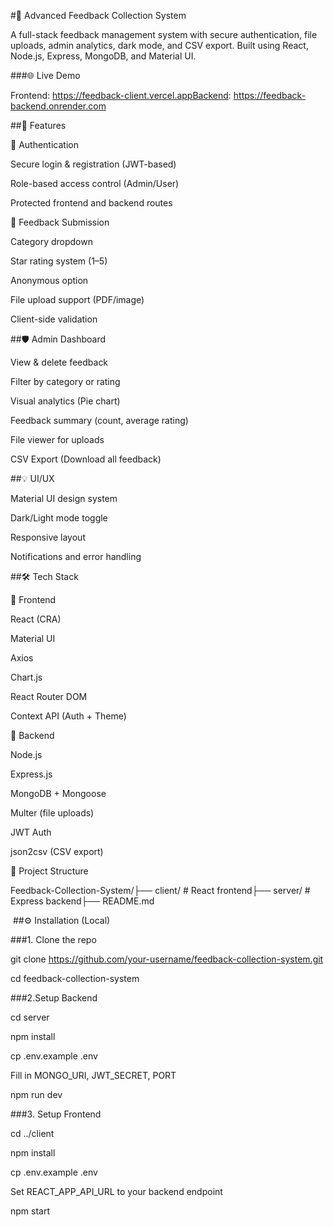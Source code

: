#📝 Advanced Feedback Collection System

A full-stack feedback management system with secure authentication, file uploads, admin analytics, dark mode, and CSV export. Built using React, Node.js, Express, MongoDB, and Material UI.

###🌐 Live Demo

Frontend: https://feedback-client.vercel.appBackend: https://feedback-backend.onrender.com

##🚀 Features

👤 Authentication

Secure login & registration (JWT-based)

Role-based access control (Admin/User)

Protected frontend and backend routes

📝 Feedback Submission

Category dropdown

Star rating system (1–5)

Anonymous option

File upload support (PDF/image)

Client-side validation

##🛡️ Admin Dashboard

View & delete feedback

Filter by category or rating

Visual analytics (Pie chart)

Feedback summary (count, average rating)

File viewer for uploads

CSV Export (Download all feedback)

##💡 UI/UX

Material UI design system

Dark/Light mode toggle

Responsive layout

Notifications and error handling

##🛠 Tech Stack

🔹 Frontend

React (CRA)

Material UI

Axios

Chart.js

React Router DOM

Context API (Auth + Theme)

🔹 Backend

Node.js

Express.js

MongoDB + Mongoose

Multer (file uploads)

JWT Auth

json2csv (CSV export)

📁 Project Structure

Feedback-Collection-System/├── client/ # React frontend├── server/ # Express backend├── README.md

 ##⚙️ Installation (Local)

###1. Clone the repo

git clone https://github.com/your-username/feedback-collection-system.git

cd feedback-collection-system

###2.Setup Backend

cd server

npm install

cp .env.example .env

Fill in MONGO_URI, JWT_SECRET, PORT

npm run dev



###3. Setup Frontend

cd ../client

npm install

cp .env.example .env

Set REACT_APP_API_URL to your backend endpoint

npm start







